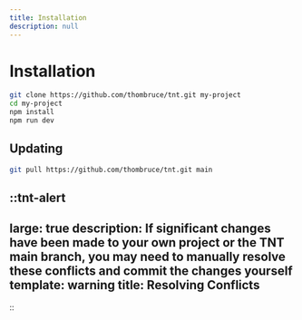 ```yaml
---
title: Installation
description: null
---
```


# Installation

```bash
git clone https://github.com/thombruce/tnt.git my-project
cd my-project
npm install
npm run dev
```

## Updating

```bash
git pull https://github.com/thombruce/tnt.git main
```

::tnt-alert
---
large: true
description: If significant changes have been made to your own project or the
  TNT main branch, you may need to manually resolve these conflicts and commit
  the changes yourself
template: warning
title: Resolving Conflicts
---
::
